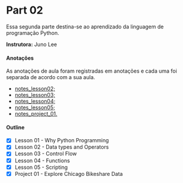 # Part 02

Essa segunda parte destina-se ao aprendizado da linguagem de programação Python.

**Instrutora:** Juno Lee

#### Anotações

As anotações de aula foram registradas em anotações e cada uma foi separada de acordo com a sua aula.

* [notes_lesson02;](https://github.com/AndersonUyekita/udacity_data_science_foundation_01/blob/master/02-Part_02/notes_lesson02.md)
* [notes_lesson03;](https://github.com/AndersonUyekita/udacity_data_science_foundation_01/blob/master/02-Part_02/notes_lesson03.md)
* [notes_lesson04;](https://github.com/AndersonUyekita/udacity_data_science_foundation_01/blob/master/02-Part_02/notes_lesson04.md)
* [notes_lesson05;](https://github.com/AndersonUyekita/udacity_data_science_foundation_01/blob/master/02-Part_02/notes_lesson05.md)
* [notes_project_01.](https://github.com/AndersonUyekita/udacity_data_science_foundation_01/blob/master/02-Part_02/01-Project/notes_project_01.md)

#### Outline

* [x] Lesson 01 - Why Python Programming
* [x] Lesson 02 - Data types and Operators
* [x] Lesson 03 - Control Flow
* [x] Lesson 04 - Functions
* [x] Lesson 05 - Scripting
* [x] Project 01 - Explore Chicago Bikeshare Data
